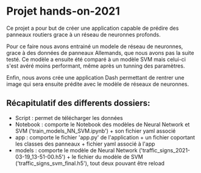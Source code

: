 # Projet hands-on-2021

Ce projet a pour but de créer une application capable de prédire des panneaux routiers grace à un réseau de neuronnes profonds.

Pour ce faire nous avons entrainé un modele de réseau de neuronnes, grace à des données de panneaux Allemands, que nous avons pas la suite testé. 
Ce modèle a ensuite été comparé à un modèle SVM mais celui-ci s'est avéré moins performant, même après un tunning des paramètres. 

Enfin, nous avons crée une application Dash permettant de rentrer une image qui sera ensuite prédite avec le modèle de réseaux de neuronnes. 

## Récapitulatif des differents dossiers:

* Script : permet de télécharger les données
* Notebook : comporte le Notebook des modèles de Neural Network et SVM ('train_models_NN_SVM.ipynb') + son fichier yaml associé
* app : comporte le fichier 'app.py' de l'application + un fichier coportant les classes des panneaux + fichier yaml associé à  l'app
* models : comporte le modèle de Neural Network ('traffic_signs_2021-03-19_13-51-00.h5') + le fichier du modèle de SVM ('traffic_signs_svm_final.h5'), tout deux pouvant être reload 


